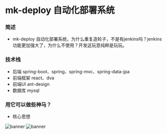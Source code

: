 #  mk-deploy 自动化部署系统

### 简述
- mk-deploy 自动化部署系统，为什么重复造轮子，不是有jenkins吗？jenkins功能更加强大了，为什么不使用？开发这玩意纯粹是玩玩。

### 技术栈
- 后端 spring-boot、spring、spring-mvc、spring-data-jpa
- 前端框架 react、dva
- 前端UI ant-design
- 数据库 mysql

### 用它可以做些神马？
- 核心思想


![banner](http://oszh5svp5.bkt.clouddn.com/pigeon_banner_show_01.png)
![banner](https://gitee.com/381895649/mkfree-deploy/blob/master/doc/images/mk-deploy.jpeg)

